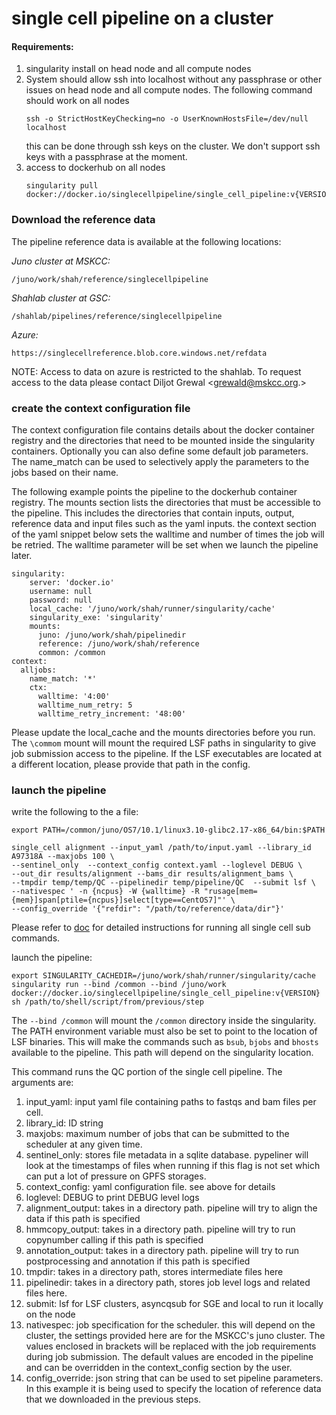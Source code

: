 # single cell pipeline on a  cluster 

#### Requirements:

1. singularity install on head node and all compute nodes
2. System should allow ssh into localhost without any passphrase or other issues on head node and all compute nodes. The following command should work on all nodes
   ```
   ssh -o StrictHostKeyChecking=no -o UserKnownHostsFile=/dev/null localhost
   ```
    this can be done through ssh keys on the cluster. We don't support ssh keys with a passphrase at the moment.
3. access to dockerhub on all nodes
    ```
    singularity pull docker://docker.io/singlecellpipeline/single_cell_pipeline:v{VERSION}
    ```

### Download the reference data 

The pipeline reference data is available at the following locations:

*Juno cluster at MSKCC:*

```
/juno/work/shah/reference/singlecellpipeline
```

*Shahlab cluster at GSC:*
```
/shahlab/pipelines/reference/singlecellpipeline
```

*Azure:*
```
https://singlecellreference.blob.core.windows.net/refdata
```

NOTE: Access to data on azure is restricted to the shahlab. To request access to the data please contact Diljot Grewal <grewald@mskcc.org.>


### create the context configuration file

The context configuration file contains details about the docker container registry and the directories that need to be mounted inside the singularity containers. Optionally you can also define some default job parameters. The name_match can be used to selectively apply the parameters to the jobs based on their name.

The following example points the pipeline to the dockerhub container registry. The mounts section lists the directories that must be accessible to the pipeline. This includes the directories that contain inputs, output, reference data and input files such as the yaml inputs.
the context section of the yaml snippet below sets the walltime and number of times the job will be retried. The walltime parameter will be set when we launch the pipeline later. 

```
singularity:
    server: 'docker.io'
    username: null
    password: null
    local_cache: '/juno/work/shah/runner/singularity/cache'
    singularity_exe: 'singularity'
    mounts:
      juno: /juno/work/shah/pipelinedir
      reference: /juno/work/shah/reference
      common: /common
context:
  alljobs:
    name_match: '*'
    ctx:
      walltime: '4:00'
      walltime_num_retry: 5
      walltime_retry_increment: '48:00'

```
Please update the local_cache and the mounts directories before you run. The `\commom` mount will mount the required LSF paths in singularity to give job submission access to the pipeline. If the LSF executables are located at a different location, please provide that path in the config.


### launch the pipeline

write the following to the a file:

```
export PATH=/common/juno/OS7/10.1/linux3.10-glibc2.17-x86_64/bin:$PATH

single_cell alignment --input_yaml /path/to/input.yaml --library_id A97318A --maxjobs 100 \
--sentinel_only  --context_config context.yaml --loglevel DEBUG \
--out_dir results/alignment --bams_dir results/alignment_bams \
--tmpdir temp/temp/QC --pipelinedir temp/pipeline/QC  --submit lsf \
--nativespec ' -n {ncpus} -W {walltime} -R "rusage[mem={mem}]span[ptile={ncpus}]select[type==CentOS7]"' \
--config_override '{"refdir": "/path/to/reference/data/dir"}' 
```

Please refer to [doc](../../README.md) for detailed instructions for running all single cell sub commands.

launch the pipeline:

```
export SINGULARITY_CACHEDIR=/juno/work/shah/runner/singularity/cache
singularity run --bind /common --bind /juno/work  docker://docker.io/singlecellpipeline/single_cell_pipeline:v{VERSION} sh /path/to/shell/script/from/previous/step
```

The `--bind /common` will mount the `/common` directory inside the singularity. The PATH environment variable must also be set to point to the location of LSF binaries. This will make the commands such as `bsub`, `bjobs` and `bhosts` available to the pipeline. This path will depend on the singularity location. 


This command runs the QC portion of the single cell pipeline. The arguments are:

1. input_yaml: input yaml file containing paths  to fastqs and bam files per cell. 
2. library_id: ID string
3. maxjobs: maximum number of jobs that can be submitted to the scheduler at any given time.
4. sentinel_only: stores file metadata in a sqlite database. pypeliner will look at the timestamps of files when running if this flag is not set which can put a lot of pressure on GPFS storages.
5. context_config: yaml configuration file. see above for details
6. loglevel: DEBUG to print DEBUG level logs
7. alignment_output: takes in a directory path. pipeline will try to align the data if this path is specified
8. hmmcopy_output: takes in a directory path. pipeline will try to run copynumber calling if this path is specified
9. annotation_output: takes in a directory path. pipeline will try to run postprocessing and annotation if this path is specified
10. tmpdir: takes in a directory path, stores intermediate files here
11. pipelinedir: takes in a directory path, stores job level logs and related files here.
12. submit: lsf for LSF clusters, asyncqsub for SGE and local to run it locally on the node
13. nativespec: job specification for the scheduler.  this will depend on the cluster, the settings provided here are for the MSKCC's juno cluster. The values enclosed in brackets will be replaced with the job requirements during job submission. The default values are encoded in the pipeline and can be overridden in the context_config section by the user.
14. config_override: json string that can be used to set pipeline parameters. In this example it is being used to specify the location of reference data that we downloaded in the previous steps.


